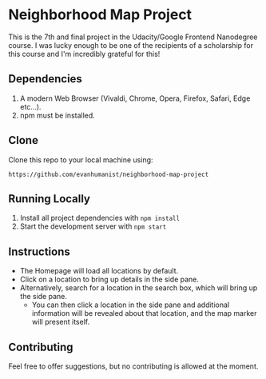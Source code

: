 # Neighborhood Map Project
This is the 7th and final project in the Udacity/Google Frontend Nanodegree course. I was lucky enough to be one of the recipients of a scholarship for this course and I'm incredibly grateful for this!

## Dependencies
1. A modern Web Browser (Vivaldi, Chrome, Opera, Firefox, Safari, Edge etc...).
2. npm must be installed.

## Clone
Clone this repo to your local machine using:

`https://github.com/evanhumanist/neighborhood-map-project`

## Running Locally
1. Install all project dependencies with `npm install`
2. Start the development server with `npm start`

## Instructions
* The Homepage will load all locations by default.
* Click on a location to bring up details in the side pane.
* Alternatively, search for a location in the search box, which will bring up the side pane.
    * You can then click a location in the side pane and additional information will be revealed about that location, and the map marker will present itself.
 

## Contributing
Feel free to offer suggestions, but no contributing is allowed at the moment.